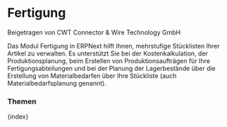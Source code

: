 # Fertigung
<span class="text-muted contributed-by">Beigetragen von CWT Connector & Wire Technology GmbH</span>

Das Modul Fertigung in ERPNext hilft Ihnen, mehrstufige Stücklisten Ihrer Artikel zu verwalten. Es unterstützt Sie bei der Kostenkalkulation, der Produktionsplanung, beim Erstellen von Produktionsaufträgen für Ihre Fertigungsabteilungen und bei der Planung der Lagerbestände über die Erstellung von Materialbedarfen über Ihre Stückliste (auch Materialbedarfsplanung genannt).

### Themen

{index}
